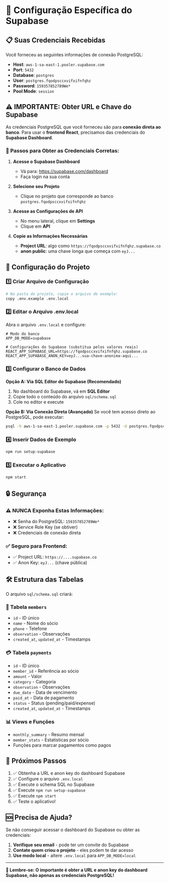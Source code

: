 # 🔧 Configuração Específica do Supabase

## 📋 Suas Credenciais Recebidas

Você forneceu as seguintes informações de conexão PostgreSQL:
- **Host**: `aws-1-sa-east-1.pooler.supabase.com`
- **Port**: `5432`
- **Database**: `postgres`
- **User**: `postgres.fqodpsccxvifxifnfqhz`
- **Password**: `159357852789We*`
- **Pool Mode**: `session`

## ⚠️ IMPORTANTE: Obter URL e Chave do Supabase

As credenciais PostgreSQL que você forneceu são para **conexão direta ao banco**. Para usar o **frontend React**, precisamos das credenciais do **Supabase Dashboard**.

### 🎯 Passos para Obter as Credenciais Corretas:

1. **Acesse o Supabase Dashboard**
   - Vá para: https://supabase.com/dashboard
   - Faça login na sua conta

2. **Selecione seu Projeto**
   - Clique no projeto que corresponde ao banco `postgres.fqodpsccxvifxifnfqhz`

3. **Acesse as Configurações de API**
   - No menu lateral, clique em **Settings**
   - Clique em **API**

4. **Copie as Informações Necessárias**
   - **Project URL**: algo como `https://fqodpsccxvifxifnfqhz.supabase.co`
   - **anon public**: uma chave longa que começa com `eyJ...`

## 🔧 Configuração do Projeto

### 1️⃣ Criar Arquivo de Configuração
```bash
# Na pasta do projeto, copie o arquivo de exemplo:
copy .env.example .env.local
```

### 2️⃣ Editar o Arquivo .env.local
Abra o arquivo `.env.local` e configure:

```env
# Modo do banco
APP_DB_MODE=supabase

# Configurações do Supabase (substitua pelos valores reais)
REACT_APP_SUPABASE_URL=https://fqodpsccxvifxifnfqhz.supabase.co
REACT_APP_SUPABASE_ANON_KEY=eyJ...sua-chave-anonima-aqui...
```

### 3️⃣ Configurar o Banco de Dados

**Opção A: Via SQL Editor do Supabase (Recomendado)**
1. No dashboard do Supabase, vá em **SQL Editor**
2. Copie todo o conteúdo do arquivo `sql/schema.sql`
3. Cole no editor e execute

**Opção B: Via Conexão Direta (Avançado)**
Se você tem acesso direto ao PostgreSQL, pode executar:
```bash
psql -h aws-1-sa-east-1.pooler.supabase.com -p 5432 -U postgres.fqodpsccxvifxifnfqhz -d postgres -f sql/schema.sql
```

### 4️⃣ Inserir Dados de Exemplo
```bash
npm run setup-supabase
```

### 5️⃣ Executar o Aplicativo
```bash
npm start
```

## 🔒 Segurança

### ⚠️ NUNCA Exponha Estas Informações:
- ❌ Senha do PostgreSQL: `159357852789We*`
- ❌ Service Role Key (se obtiver)
- ❌ Credenciais de conexão direta

### ✅ Seguro para Frontend:
- ✅ Project URL: `https://....supabase.co`
- ✅ Anon Key: `eyJ...` (chave pública)

## 🛠️ Estrutura das Tabelas

O arquivo `sql/schema.sql` criará:

### 👥 Tabela `members`
- `id` - ID único
- `name` - Nome do sócio
- `phone` - Telefone
- `observation` - Observações
- `created_at`, `updated_at` - Timestamps

### 💳 Tabela `payments`
- `id` - ID único
- `member_id` - Referência ao sócio
- `amount` - Valor
- `category` - Categoria
- `observation` - Observações
- `due_date` - Data de vencimento
- `paid_at` - Data de pagamento
- `status` - Status (pending/paid/expense)
- `created_at`, `updated_at` - Timestamps

### 📊 Views e Funções
- `monthly_summary` - Resumo mensal
- `member_stats` - Estatísticas por sócio
- Funções para marcar pagamentos como pagos

## 🚀 Próximos Passos

1. ✅ Obtenha a URL e anon key do dashboard Supabase
2. ✅ Configure o arquivo `.env.local`
3. ✅ Execute o schema SQL no Supabase
4. ✅ Execute `npm run setup-supabase`
5. ✅ Execute `npm start`
6. ✅ Teste o aplicativo!

## 🆘 Precisa de Ajuda?

Se não conseguir acessar o dashboard do Supabase ou obter as credenciais:

1. **Verifique seu email** - pode ter um convite do Supabase
2. **Contate quem criou o projeto** - eles podem te dar acesso
3. **Use modo local** - altere `.env.local` para `APP_DB_MODE=local`

---

**🎯 Lembre-se: O importante é obter a URL e anon key do dashboard Supabase, não apenas as credenciais PostgreSQL!**
